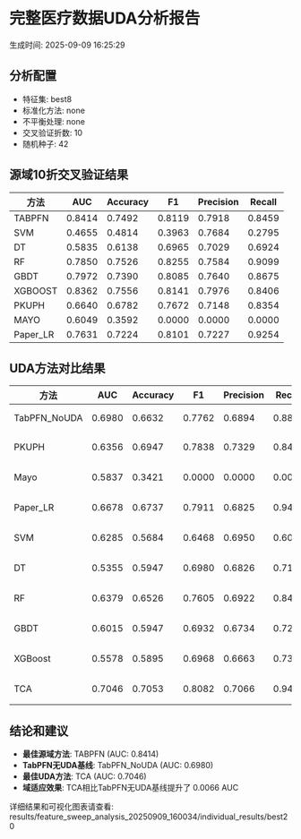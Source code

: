 # 完整医疗数据UDA分析报告

生成时间: 2025-09-09 16:25:29

## 分析配置

- 特征集: best8
- 标准化方法: none
- 不平衡处理: none
- 交叉验证折数: 10
- 随机种子: 42

## 源域10折交叉验证结果

| 方法 | AUC | Accuracy | F1 | Precision | Recall |
|------|-----|----------|----|-----------| -------|
| TABPFN | 0.8414 | 0.7492 | 0.8119 | 0.7918 | 0.8459 |
| SVM | 0.4655 | 0.4814 | 0.3963 | 0.7684 | 0.2795 |
| DT | 0.5835 | 0.6138 | 0.6965 | 0.7029 | 0.6924 |
| RF | 0.7850 | 0.7526 | 0.8255 | 0.7584 | 0.9099 |
| GBDT | 0.7972 | 0.7390 | 0.8085 | 0.7640 | 0.8675 |
| XGBOOST | 0.8362 | 0.7556 | 0.8141 | 0.7976 | 0.8406 |
| PKUPH | 0.6640 | 0.6782 | 0.7672 | 0.7148 | 0.8354 |
| MAYO | 0.6049 | 0.3592 | 0.0000 | 0.0000 | 0.0000 |
| Paper_LR | 0.7631 | 0.7224 | 0.8101 | 0.7227 | 0.9254 |

## UDA方法对比结果

| 方法 | AUC | Accuracy | F1 | Precision | Recall | 类型 |
|------|-----|----------|----|-----------| -------|------|
| TabPFN_NoUDA | 0.6980 | 0.6632 | 0.7762 | 0.6894 | 0.8880 | TabPFN基线 |
| PKUPH | 0.6356 | 0.6947 | 0.7838 | 0.7329 | 0.8474 | 传统基线 |
| Mayo | 0.5837 | 0.3421 | 0.0000 | 0.0000 | 0.0000 | 传统基线 |
| Paper_LR | 0.6678 | 0.6737 | 0.7911 | 0.6825 | 0.9429 | 传统基线 |
| SVM | 0.6285 | 0.5684 | 0.6468 | 0.6950 | 0.6064 | 机器学习基线 |
| DT | 0.5355 | 0.5947 | 0.6980 | 0.6826 | 0.7186 | 机器学习基线 |
| RF | 0.6379 | 0.6526 | 0.7605 | 0.6922 | 0.8462 | 机器学习基线 |
| GBDT | 0.6015 | 0.5947 | 0.6932 | 0.6734 | 0.7269 | 机器学习基线 |
| XGBoost | 0.5578 | 0.5895 | 0.6968 | 0.6663 | 0.7333 | 机器学习基线 |
| TCA | 0.7046 | 0.7053 | 0.8082 | 0.7066 | 0.9440 | UDA方法 |

## 结论和建议

- **最佳源域方法**: TABPFN (AUC: 0.8414)
- **TabPFN无UDA基线**: TabPFN_NoUDA (AUC: 0.6980)
- **最佳UDA方法**: TCA (AUC: 0.7046)
- **域适应效果**: TCA相比TabPFN无UDA基线提升了 0.0066 AUC

详细结果和可视化图表请查看: results/feature_sweep_analysis_20250909_160034/individual_results/best20